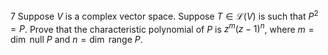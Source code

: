 7 Suppose $V$ is a complex vector space. Suppose $T \in \mathcal{L}(V)$ is such that $P^{2}=P$. Prove that the characteristic polynomial of $P$ is $z^{m}(z-1)^{n}$, where $m=\operatorname{dim}$ null $P$ and $n=\operatorname{dim}$ range $P$.
